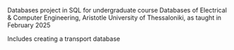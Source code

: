 Databases project in SQL for undergraduate course Databases of Electrical & Computer Engineering, Aristotle University of Thessaloniki, as taught in February 2025

Includes creating a transport database

